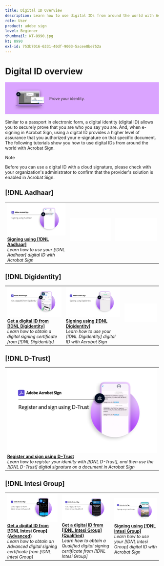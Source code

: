 ```yaml
---
title: Digital ID Overview
description: Learn how to use digital IDs from around the world with Acrobat Sign
role: User
product: adobe sign
level: Beginner
thumbnail: KT-8990.jpg
kt: 8990
exl-id: 753b7016-6331-40df-9003-5acee8be752a
---
```

# Digital ID overview

![Sign Digital ID Image](../assets/Hero-DigitalID.png)

Similar to a passport in electronic form, a digital identity (digital ID) allows you to securely prove that you are who you say you are. And, when e-signing in Acrobat Sign, using a digital ID provides a higher level of assurance that you authorized your e-signature on that specific document. The following tutorials show you how to use digital IDs from around the world with Acrobat Sign.

>[!NOTE]
>
>Before you can use a digital ID with a cloud signature, please check with your organization's administrator to confirm that the provider's solution is enabled in Acrobat Sign.

## [!DNL Aadhaar]

<table style="table-layout:fixed">
<tr>
 <td>
    <a href="aadhaar-sign.md">
      <img alt="Signing using [!DNL Aadhaar]" src="assets/Aadhaarsign_1280.png" />
    </a>
    <div>
    <a href="aadhaar-sign.md"><strong>Signing using [!DNL Aadhaar]</strong></a>
    </div>
    <em>Learn how to use your [!DNL Aadhaar] digital ID with Acrobat Sign</em>
    <br>
  </td>
  <td>
    <img alt="Spacer" src="../assets/Whitespacer.png" />
    <div>
    <br>
  </td>
  <td>
    <img alt="Spacer" src="../assets/Whitespacer.png" />
    <div>
    <br>
  </td>
</tr>
</table>

## [!DNL Digidentity]

<table style="table-layout:fixed">
<tr>
 <td>
    <a href="digidentity-reg.md">
      <img alt="Get a digital ID from [!DNL Digidentity]" src="assets/Digidentityreg_1280.png" />
    </a>
    <div>
    <a href="digidentity-reg.md"><strong>Get a digital ID from [!DNL Digidentity]</strong></a>
    </div>
    <em>Learn how to obtain a digital signing certificate from [!DNL Digidentity]</em>
    <br>
  </td>
  <td>
    <a href="digidentity-sign.md">
      <img alt="Signing using [!DNL Digidentity]" src="assets/Digidentitysign_1280.png" />
    </a>
    <div>
    <a href="digidentity-sign.md"><strong>Signing using [!DNL Digidentity]</strong></a>
    </div>
    <em>Learn how to use your [!DNL Digidentity] digital ID with Acrobat Sign</em>
    <br>
  </td>
  <td>
    <img alt="Spacer" src="../assets/Whitespacer.png" />
    <div>
    <br>
  </td>
</tr>
</table>

## [!DNL D-Trust]

<table style="table-layout:fixed">
<tr>
  <td>
    <a href="d-trust.md">
      <img alt="Register and sign using D-Trust" src="assets/Dtrust.png" />
    </a>
    <div>
    <a href="d-trust.md"><strong>Register and sign using D-Trust</strong></a>
    </div>
    <em>Learn how to register your identity with [!DNL D-Trust], and then use the [!DNL D-Trust] digital signature on a document in Acrobat Sign</em>
    <br>
  </td>
  </tr>
  </table>

## [!DNL Intesi Group]

<table style="table-layout:fixed">
<tr>
  <td>
    <a href="intesi-advanced.md">
      <img alt="Get a digital ID from Intesi Group (Advanced)" src="assets/IntesiAdvanced_1280.png" />
    </a>
    <div>
    <a href="intesi-advanced.md"><strong>Get a digital ID from [!DNL Intesi Group] (Advanced)</strong></a>
    </div>
    <em>Learn how to obtain an Advanced digital signing certificate from [!DNL Intesi Group]</em>
    <br>
  </td>
  <td>
    <a href="intesi-qualified.md">
      <img alt="Get a digital ID from [!DNL Intesi Group] (Qualified)" src="assets/IntesiQualified_1280.png" />
    </a>
    <div>
    <a href="intesi-qualified.md"><strong>Get a digital ID from [!DNL Intesi Group] (Qualified)</strong></a>
    </div>
    <em>Learn how to obtain a Qualified digital signing certificate from [!DNL Intesi Group]</em>
    <br>
  </td>
  <td>
    <a href="intesi-sign.md">
      <img alt="Signing using Intesi Group" src="assets/IntesiSign_1280.png" />
    </a>
    <div>
    <a href="intesi-sign.md"><strong>Signing using [!DNL Intesi Group]</strong></a>
    </div>
    <em>Learn how to use your [!DNL Intesi Group] digital ID with Acrobat Sign</em>
    <br>
  </td>
</tr>
</table>
